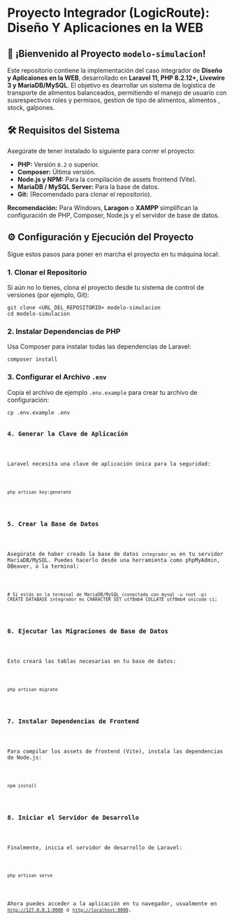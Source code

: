 <!DOCTYPE html>
<html lang="es">
<head>
    <meta charset="UTF-8">
    <meta name="viewport" content="width=device-width, initial-scale=1.0">
    <title>Proyecto Integrador (LogicRoute): Diseño Y Aplicaciones en la WEB</title>
</head>
<body>
    <h1>Proyecto Integrador (LogicRoute): Diseño Y Aplicaciones en la WEB</h1>
    <h2><span class="section-icon">🚀</span> ¡Bienvenido al Proyecto <code>modelo-simulacion</code>!</h2>
    <p>
        Este repositorio contiene la implementación del caso integrador de <strong>Diseño y Aplicaiones en la WEB</strong>, desarrollado en <strong>Laravel 11, PHP 8.2.12+, Livewire 3 y MariaDB/MySQL</strong>. El objetivo es dearrollar un sistema de logística de transporte de alimentos balanceados, permitiendo el manejo de usuario con susrespectivos roles y permisos, gestion de tipo de alimentos, alimentos , stock, galpones.
    </p>
    <h2><span class="section-icon">🛠️</span> Requisitos del Sistema</h2>
    <p>Asegúrate de tener instalado lo siguiente para correr el proyecto:</p>
    <ul>
        <li><strong>PHP:</strong> Versión <code>8.2</code> o superior.</li>
        <li><strong>Composer:</strong> Última versión.</li>
        <li><strong>Node.js y NPM:</strong> Para la compilación de assets frontend (Vite).</li>
        <li><strong>MariaDB / MySQL Server:</strong> Para la base de datos.</li>
        <li><strong>Git:</strong> (Recomendado para clonar el repositorio).</li>
    </ul>
    <div class="highlight note">
        <strong>Recomendación:</strong> Para Windows, <strong>Laragon</strong> o <strong>XAMPP</strong> simplifican la configuración de PHP, Composer, Node.js y el servidor de base de datos.
    </div>
    <h2><span class="section-icon">⚙️</span> Configuración y Ejecución del Proyecto</h2>
    <p>Sigue estos pasos para poner en marcha el proyecto en tu máquina local:</p>
    <h3>1. Clonar el Repositorio</h3>
    <p>Si aún no lo tienes, clona el proyecto desde tu sistema de control de versiones (por ejemplo, Git):</p>
    <pre><code>git clone &lt;URL_DEL_REPOSITORIO&gt; modelo-simulacion
cd modelo-simulacion</code></pre>
    <h3>2. Instalar Dependencias de PHP</h3>
    <p>Usa Composer para instalar todas las dependencias de Laravel:</p>
    <pre><code>composer install</code></pre>
    <h3>3. Configurar el Archivo <code>.env</code></h3>
    <p>Copia el archivo de ejemplo <code>.env.example</code> para crear tu archivo de configuración:</p>
    <pre><code>cp .env.example .env
    <h3>4. Generar la Clave de Aplicación</h3>
    <p>Laravel necesita una clave de aplicación única para la seguridad:</p>
    <pre><code>php artisan key:generate</code></pre>
    <h3>5. Crear la Base de Datos</h3>
    <p>Asegúrate de haber creado la base de datos <code>integrador_ms</code> en tu servidor MariaDB/MySQL. Puedes hacerlo desde una herramienta como phpMyAdmin, DBeaver, o la terminal:</p>
    <pre><code># Si estás en la terminal de MariaDB/MySQL (conectado con mysql -u root -p)
CREATE DATABASE integrador_ms CHARACTER SET utf8mb4 COLLATE utf8mb4_unicode_ci;</code></pre>
    <h3>6. Ejecutar las Migraciones de Base de Datos</h3>
    <p>Esto creará las tablas necesarias en tu base de datos:</p>
    <pre><code>php artisan migrate</code></pre>
    <h3>7. Instalar Dependencias de Frontend</h3>
    <p>Para compilar los assets de frontend (Vite), instala las dependencias de Node.js:</p>
    <pre><code>npm install</code></pre>
    <h3>8. Iniciar el Servidor de Desarrollo</h3>
    <p>Finalmente, inicia el servidor de desarrollo de Laravel:</p>
    <pre><code>php artisan serve</code></pre>
    <p>Ahora puedes acceder a la aplicación en tu navegador, usualmente en <a href="http://127.0.0.1:8000"><code>http://127.0.0.1:8000</code></a> o <a href="http://localhost:8000"><code>http://localhost:8000</code></a>.</p>

</body>
</html>
